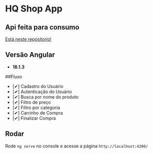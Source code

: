 # HQ Shop App

## Api feita para consumo
[Está neste repósitorio!](https://github.com/eduardo-araujo1/marvelHQ)

## Versão Angular
+ **18.1.3**

##Fluxo

+ [✔] Cadastro do Usuário
+ [✔] Autenticação do Usuário
+ [✔] Busca por nome do produto 
+ [✔] Filtro de preço
+ [✔] Filtro por categoria
+ [✔] Carrinho de Compra
+ [✔] Finalizar Compra 

## Rodar 
 Rode `ng serve` no console e acesse a página `http://localhost:4200/`